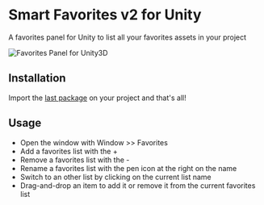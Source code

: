 # Smart Favorites v2 for Unity

A favorites panel for Unity to list all your favorites assets in your project

![Favorites Panel for Unity3D](https://imgur.com/a/smart-favorites-v2-zGXfpTt)

## Installation

Import the [last package](https://github.com/nicoplv/smart-favorites/releases) on your project and that's all!

## Usage

- Open the window with Window >> Favorites
- Add a favorites list with the +
- Remove a favorites list with the -
- Rename a favorites list with the pen icon at the right on the name
- Switch to an other list by clicking on the current list name
- Drag-and-drop an item to add it or remove it from the current favorites list
